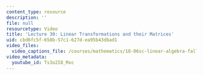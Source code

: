 ```yaml
---
content_type: resource
description: ''
file: null
resourcetype: Video
title: 'Lecture 30: Linear Transformations and their Matrices'
uid: cbd6fc5f-658b-57c1-627d-ea95b43dbad1
video_files:
  video_captions_file: /courses/mathematics/18-06sc-linear-algebra-fall-2011/positive-definite-matrices-and-applications/linear-transformations-and-their-matrices/lecture-30-linear-transformations-and-their-matrices/Ts3o2I8_Mxc.vtt
video_metadata:
  youtube_id: Ts3o2I8_Mxc
---
```

